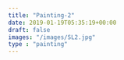 ```yaml
---
title: "Painting-2"
date: 2019-01-19T05:35:19+00:00
draft: false
images: "/images/SL2.jpg"
type : "painting"
---
```

